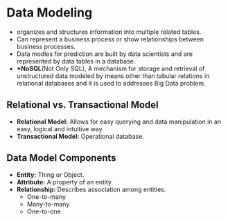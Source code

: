 # Data Modeling
- organizes and structures information into multiple related tables.
- Can represent a business process or show relationships between business processes.
- Data modles for prediction are built by data scientists and are represented by data tables in a database.
- **\*NoSQL**(Not Only SQL), A mechanism for storage and retrieval of unstructured data modeled by means other than tabular relations in relational databases and it is used to addresses Big Data problem.
## Relational vs. Transactional Model
- **Relational Model:** Allows for easy querying and data manipulation in an easy, logical and intuitive way.
- **Transactional Model:** Operational database.

## Data Model Components
- **Entity:** Thing or Object.
- **Attribute:** A property of an entity.
- **Relationship:** Describes association among entities.
  - One-to-many
  - Many-to-many
  - One-to-one
